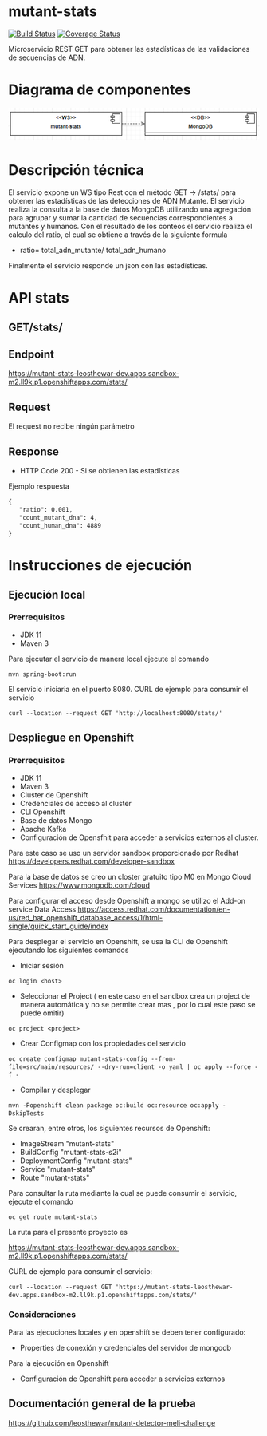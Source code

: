 
# mutant-stats

[![Build Status](https://app.travis-ci.com/leosthewar/mutant-stats.svg?branch=main)](https://app.travis-ci.com/leosthewar/mutant-stats)
[![Coverage Status](https://coveralls.io/repos/github/leosthewar/mutant-stats/badge.svg?branch=main)](https://coveralls.io/github/leosthewar/mutant-stats?branch=main)

Microservicio REST GET para obtener las estadísticas de las validaciones de secuencias de ADN.

# Diagrama de componentes

![My Image](component-diagram.drawio.png)

  
# Descripción técnica

El servicio expone un WS tipo Rest con el método GET -> /stats/ para obtener las estadísticas de las detecciones de ADN Mutante.
El servicio realiza la consulta a la base de datos MongoDB  utilizando una agregación para agrupar y sumar la cantidad de secuencias correspondientes a mutantes y humanos.
Con el resultado de los conteos el servicio realiza el calculo del ratio, el cual se  obtiene a través de la siguiente formula 
- ratio= total_adn_mutante/ total_adn_humano 


Finalmente  el servicio responde  un json con las estadísticas.
 
# API stats
## GET/stats/
## Endpoint 
https://mutant-stats-leosthewar-dev.apps.sandbox-m2.ll9k.p1.openshiftapps.com/stats/
## Request

El request no recibe ningún parámetro

## Response
- HTTP Code 200 - Si se obtienen las estadísticas

Ejemplo respuesta 
 ```shell
{
    "ratio": 0.001,
    "count_mutant_dna": 4,
    "count_human_dna": 4889
}
```


# Instrucciones de ejecución

## Ejecución local

### Prerrequisitos

- JDK 11
- Maven 3

Para ejecutar el servicio de manera local ejecute el comando

```shell
mvn spring-boot:run
```
El servicio iniciaria en el puerto 8080.
CURL de ejemplo para consumir el servicio
 ```shell
curl --location --request GET 'http://localhost:8080/stats/'
```

## Despliegue en Openshift

### Prerrequisitos
- JDK 11
- Maven 3
- Cluster de Openshift
- Credenciales de acceso al cluster
- CLI Openshift
- Base de  datos Mongo
- Apache Kafka
- Configuración de Opensfhit para acceder a servicios externos al cluster.

Para este caso se uso un servidor sandbox proporcionado por Redhat https://developers.redhat.com/developer-sandbox

Para la base de datos se creo un closter gratuito  tipo M0 en  Mongo Cloud Services 
https://www.mongodb.com/cloud

Para configurar el acceso desde Openshift a mongo se utilizo el Add-on service  Data Access 
https://access.redhat.com/documentation/en-us/red_hat_openshift_database_access/1/html-single/quick_start_guide/index


Para desplegar el servicio en Openshift, se usa la CLI de Openshift ejecutando los siguientes comandos

- Iniciar sesión

```shell
oc login <host>
```

- Seleccionar el Project ( en este caso en el sandbox crea un project de manera automática y no se permite crear mas , por lo cual este paso se puede omitir)

```shell
oc project <project>
```

- Crear Configmap con los propiedades del servicio

```shell
oc create configmap mutant-stats-config --from-file=src/main/resources/ --dry-run=client -o yaml | oc apply --force -f -
```
- Compilar y desplegar
```shell
mvn -Popenshift clean package oc:build oc:resource oc:apply -DskipTests
```
Se crearan, entre otros, los siguientes recursos de Openshift:

- ImageStream "mutant-stats"
- BuildConfig "mutant-stats-s2i"
- DeploymentConfig "mutant-stats"
- Service "mutant-stats"
- Route  "mutant-stats"
  

Para consultar la ruta  mediante la cual se puede consumir el servicio,   ejecute el comando 
```shell
oc get route mutant-stats
```
 La ruta para el presente proyecto es 

https://mutant-stats-leosthewar-dev.apps.sandbox-m2.ll9k.p1.openshiftapps.com/stats/


CURL de ejemplo para consumir el servicio: 

 ```shell
curl --location --request GET 'https://mutant-stats-leosthewar-dev.apps.sandbox-m2.ll9k.p1.openshiftapps.com/stats/'
```

### Consideraciones

Para las ejecuciones locales y en openshift se deben tener configurado:
-  Properties de conexión y credenciales del servidor de mongodb

Para la ejecución en Openshift 
- Configuración de Openshift para  acceder a servicios externos

## Documentación general de la prueba
https://github.com/leosthewar/mutant-detector-meli-challenge